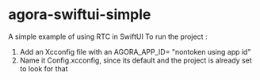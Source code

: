 # agora-swiftui-simple
A simple example of using RTC in SwiftUI
To run the project : 
1. Add an Xcconfig file with an AGORA_APP_ID= "nontoken using app id”
2. Name it Config.xcconfig,  since its default and the project is already set to look for that
